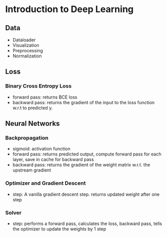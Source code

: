 # Introduction to Deep Learning

## Data
- Dataloader
- Visualization
- Preprocessing
- Normalization

## Loss
### Binary Cross Entropy Loss
- forward pass: returns BCE loss
- backward pass: returns the gradient of the input to the loss function w.r.t to predicted y.

## Neural Networks
### Backpropagation
- sigmoid: activation function
- forward pass: returns predicted output, compute forward pass for each layer, save in cache for backward pass
- backward pass: returns the gradient of the weight matrix w.r.t. the upstream gradient

### Optimizer and Gradient Descent
- step: A vanilla gradient descent step. returns updated weight after one step

### Solver
- step: performs a forward pass, calculates the loss, backward pass, tells the optimizer to update the weights by 1 step